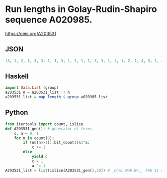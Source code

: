 # Run lengths in Golay\-Rudin\-Shapiro sequence A020985\.
https://oeis.org/A203531
## JSON
```JSON
[3, 1, 2, 1, 4, 3, 1, 1, 3, 1, 2, 1, 1, 3, 3, 1, 4, 1, 2, 1, 4, 3, 1, 4, 1, 2, 1, 1, 3, 3, 1, 1, 3, 1, 2, 1, 4, 3, 1, 1, 3, 1, 2, 1, 1, 3, 3, 1, 1, 3, 1, 2, 1, 4, 3, 1, 4, 1, 2, 1, 1, 3, 3, 1, 4, 1, 2, 1, 4, 3, 1, 1, 3, 1, 2, 1, 1, 3, 3, 1, 4, 1, 2, 1, 4, 3]
```
## Haskell
```Haskell
import Data.List (group)
a203531 n = a203531_list !! n
a203531_list = map length $ group a020985_list
```
## Python
```Python
from itertools import count, islice
def A203531_gen(): # generator of terms
    c, a = 0, 1
    for n in count(0):
        if (n&(n>>1)).bit_count()&1^a:
            c += 1
        else:
            yield c
            c = 1
            a ^= 1
A293531_list = list(islice(A203531_gen(),30)) # _Chai Wah Wu_, Feb 11 2023
```

